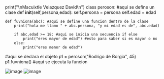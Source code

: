 print("\nMacuixtle Velazquez David\n")
class peroson: #aqui se define un clase
    def __init__(self,persona,edad): 
        self.persona = persona
        self.edad = edad

    def fuvniona(abc): #aqui se define una funcion dentro de la clase
        print("hola me llamo " + abc.persona, "y mi edad es de", abc.edad)

        if abc.edad >= 18: #aqui se inicia una secuencia if else 
            print("eres mayor de edad") #esto para saber si es mayor o no
        else:
            print("eres menor de edad")

#aqui se declara el objeto
p1 = peroson("Rodrigo de Borgia", 45)
p1.fuvniona() #aqui se ejecuta la funcion

![image](https://github.com/user-attachments/assets/7a70cfa7-e32e-440e-b252-f07a496b8305)
![image](https://github.com/user-attachments/assets/788b4449-89aa-4fd9-ad3c-8e1ac501b81e)
